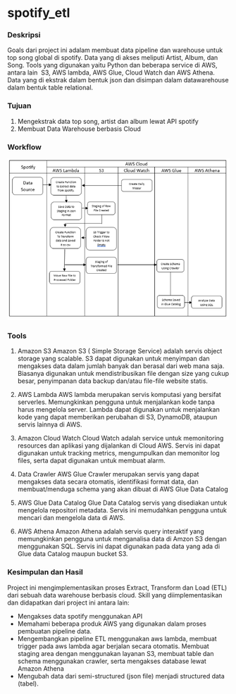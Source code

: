 # spotify_etl
### Deskripsi
Goals dari project ini adalam membuat data pipeline dan warehouse untuk top song global di spotify. Data yang di akses meliputi Artist, Album, dan Song. Tools yang digunakan yaitu Python dan beberapa service di AWS, antara lain  S3, AWS lambda, AWS Glue, Cloud Watch dan AWS Athena. Data yang di ekstrak dalam bentuk json dan disimpan dalam datawarehouse dalam bentuk table relational.

### Tujuan
1. Mengekstrak data top song, artist dan album lewat API spotify
2. Membuat Data Warehouse berbasis Cloud

### Workflow
![alt text](https://github.com/Muhammadfaizaladdi/spotify_etl/blob/main/pictures/workflow.png?raw=true)

### Tools
1. Amazon S3
    Amazon S3 ( Simple Storage Service) adalah servis object storage yang scalable. S3 dapat digunakan untuk menyimpan dan mengakses data dalam jumlah banyak dan berasal dari web mana saja. Biasanya digunakan untuk mendistribusikan file dengan size yang cukup besar, penyimpanan data backup dan/atau file-file website statis.
    
2. AWS Lambda
    AWS lambda merupakan servis komputasi yang bersifat serverles. Memungkinkan pengguna untuk menjalankan kode tanpa harus mengelola server. Lambda dapat digunakan untuk menjalankan kode yang dapat memberikan perubahan di S3, DynamoDB, ataupun servis lainnya di AWS.
    
3. Amazon Cloud Watch
    Cloud Watch adalah service untuk memonitoring resources dan aplikasi yang dijalankan di Cloud AWS. Servis ini dapat digunakan untuk tracking metrics, mengumpulkan dan memonitor log files, serta dapat digunakan untuk membuat alarm.
    
4. Data Crawler
    AWS Glue Crawler merupakan servis yang dapat mengakses data secara otomatis, identifikasi format data, dan membuat/menduga schema yang akan dibuat di AWS Glue Data Catalog
    
5. AWS Glue Data Catalog
    Glue Data Catalog servis yang disediakan untuk mengelola repositori metadata. Servis ini memudahkan pengguna untuk mencari dan mengelola data di AWS.
    
6. AWS Athena
    Amazon Athena adalah servis query interaktif yang memungkinkan pengguna untuk menganalisa data di Amzon S3 dengan menggunakan SQL. Servis ini dapat digunakan pada data yang ada di Glue data Catalog maupun bucket S3.

### Kesimpulan dan Hasil
Project ini mengimplementasikan proses Extract, Transform dan Load (ETL) dari sebuah data warehouse berbasis cloud. Skill yang diimplementasikan dan didapatkan dari project ini antara lain:

- Mengakses data spotify menggunakan API
- Memahami beberapa produk AWS yang digunakan dalam proses pembuatan pipeline data.
- Mengembangkan pipeline ETL menggunakan aws lambda, membuat trigger pada aws lambda agar berjalan secara otomatis. Membuat staging area dengan menggunakan layanan S3, membuat table dan schema menggunakan crawler, serta mengakses database lewat Amazon Athena
- Mengubah data dari semi-structured (json file) menjadi structured data (tabel).

